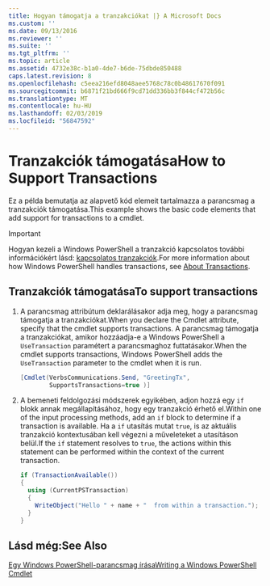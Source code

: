 ```yaml
---
title: Hogyan támogatja a tranzakciókat |} A Microsoft Docs
ms.custom: ''
ms.date: 09/13/2016
ms.reviewer: ''
ms.suite: ''
ms.tgt_pltfrm: ''
ms.topic: article
ms.assetid: 4732e38c-b1a0-4de7-b6de-75dbde850488
caps.latest.revision: 8
ms.openlocfilehash: c5eea216efd8048aee5768c78c0b48617670f091
ms.sourcegitcommit: b6871f21bd666f9cd71dd336bb3f844cf472b56c
ms.translationtype: MT
ms.contentlocale: hu-HU
ms.lasthandoff: 02/03/2019
ms.locfileid: "56847592"
---
```

# <a name="how-to-support-transactions"></a><span data-ttu-id="c9a1e-102">Tranzakciók támogatása</span><span class="sxs-lookup"><span data-stu-id="c9a1e-102">How to Support Transactions</span></span>

<span data-ttu-id="c9a1e-103">Ez a példa bemutatja az alapvető kód elemeit tartalmazza a parancsmag a tranzakciók támogatása.</span><span class="sxs-lookup"><span data-stu-id="c9a1e-103">This example shows the basic code elements that add support for transactions to a cmdlet.</span></span>

> [!IMPORTANT]
> <span data-ttu-id="c9a1e-104">Hogyan kezeli a Windows PowerShell a tranzakció kapcsolatos további információkért lásd: [kapcsolatos tranzakciók][about_Transactions].</span><span class="sxs-lookup"><span data-stu-id="c9a1e-104">For more information about how Windows PowerShell handles transactions, see [About Transactions][about_Transactions].</span></span>

## <a name="to-support-transactions"></a><span data-ttu-id="c9a1e-105">Tranzakciók támogatása</span><span class="sxs-lookup"><span data-stu-id="c9a1e-105">To support transactions</span></span>

1. <span data-ttu-id="c9a1e-106">A parancsmag attribútum deklarálásakor adja meg, hogy a parancsmag támogatja a tranzakciókat.</span><span class="sxs-lookup"><span data-stu-id="c9a1e-106">When you declare the Cmdlet attribute, specify that the cmdlet supports transactions.</span></span>
   <span data-ttu-id="c9a1e-107">A parancsmag támogatja a tranzakciókat, amikor hozzáadja-e a Windows PowerShell a `UseTransaction` paramétert a parancsmaghoz futtatásakor.</span><span class="sxs-lookup"><span data-stu-id="c9a1e-107">When the cmdlet supports transactions, Windows PowerShell adds the `UseTransaction` parameter to the cmdlet when it is run.</span></span>

    ```csharp
    [Cmdlet(VerbsCommunications.Send, "GreetingTx",
            SupportsTransactions=true )]
    ```

2. <span data-ttu-id="c9a1e-108">A bemeneti feldolgozási módszerek egyikében, adjon hozzá egy `if` blokk annak megállapításához, hogy egy tranzakció érhető el.</span><span class="sxs-lookup"><span data-stu-id="c9a1e-108">Within one of the input processing methods, add an `if` block to determine if a transaction is available.</span></span>
   <span data-ttu-id="c9a1e-109">Ha a `if` utasítás mutat `true`, is az aktuális tranzakció kontextusában kell végezni a műveleteket a utasításon belül.</span><span class="sxs-lookup"><span data-stu-id="c9a1e-109">If the `if` statement resolves to `true`, the actions within this statement can be performed within the context of the current transaction.</span></span>

    ```csharp
    if (TransactionAvailable())
    {
      using (CurrentPSTransaction)
      {
        WriteObject("Hello " + name + "  from within a transaction.");
      }
    }
    ```

## <a name="see-also"></a><span data-ttu-id="c9a1e-110">Lásd még:</span><span class="sxs-lookup"><span data-stu-id="c9a1e-110">See Also</span></span>

[<span data-ttu-id="c9a1e-111">Egy Windows PowerShell-parancsmag írása</span><span class="sxs-lookup"><span data-stu-id="c9a1e-111">Writing a Windows PowerShell Cmdlet</span></span>](./writing-a-windows-powershell-cmdlet.md)

<!-- External URLs -->

[about_Transactions]: /powershell/module/Microsoft.PowerShell.Core/About/about_Transactions
